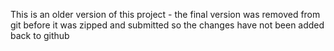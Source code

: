 This is an older version of this project - the final version was removed from git before it was zipped and submitted so the changes have not been added back to github
